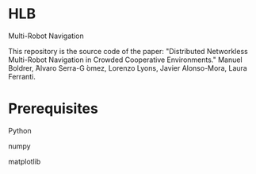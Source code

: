 # HLB
Multi-Robot Navigation

This repository is the source code of the paper: 
"Distributed Networkless Multi-Robot Navigation in Crowded Cooperative Environments."
Manuel Boldrer,  ́Alvaro Serra-G ́omez, Lorenzo Lyons, Javier Alonso-Mora, Laura Ferranti.

# Prerequisites

Python

numpy

matplotlib
